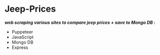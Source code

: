 # Jeep-Prices
***web scraping various sites to compare jeep prices +  save to Mongo DB :***
 
 - Puppeteer
 - JavaScript
 - Mongo DB
 - Express


